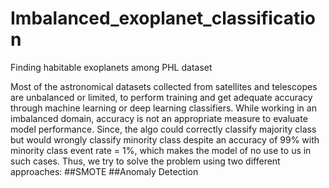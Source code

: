# Imbalanced_exoplanet_classification
Finding habitable exoplanets among PHL dataset

Most of the astronomical datasets collected from satellites and telescopes are unbalanced or limited, to perform training and get adequate accuracy through machine learning or deep learning classifiers. While working in an imbalanced domain, accuracy is not an appropriate measure to evaluate model performance. Since, the algo could  correctly classify majority class but would wrongly classify minority class despite an accuracy of 99% with minority class event rate = 1%, which makes the model of no use to us in such cases.
Thus, we try to solve the problem using two different approaches:
##SMOTE
##Anomaly Detection
